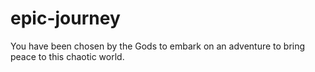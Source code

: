 # epic-journey
You have been chosen by the Gods to embark on an adventure to bring peace to this chaotic world.
